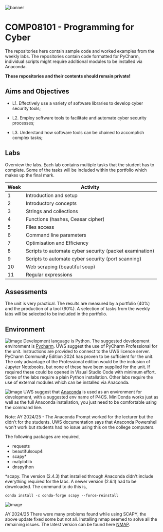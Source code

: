 
![banner](https://github.com/user-attachments/assets/7c7e9939-a15c-4cc1-90b0-ffa8d7d51996)

# COMP08101 - Programming for Cyber

The repositories here contain sample code and worked examples from the weekly labs. The repositories contain code formatted for PyCharm, individual scripts might require additional modules to be installed via Anaconda.

**These repositories and their contents should remain private!** 

## Aims and Objectives

- L1. Effectively use a variety of software libraries to develop cyber security tools;​

- L2. Employ software tools to facilitate and automate cyber security processes;​

- L3. Understand how software tools can be chained to accomplish complex tasks;

## Labs
Overview the labs. Each lab contains multiple tasks that the student has to complete. Some of
the tasks will be included within the portfolio which makes up the final mark.

| Week | Activity                                                |
|------|---------------------------------------------------------|
| 1    | Introduction and setup                                  | 
| 2    | Introductory concepts                                   |
| 3    | Strings and collections                                 |
| 4    | Functions (hashes, Ceasar cipher)                       |
| 5    | Files access                                            |
| 6    | Command line parameters                                 |
| 7    | Optimisation and Efficiency                             |
| 8    | Scripts to automate cyber security (packet examination) |
| 9    | Scripts to automate cyber security (port scanning)      |
| 10   | Web scraping (beautiful soup)                           |
| 11   | Regular expressions                                     |





## Assessments

The unit is very practical. The results are measured by a portfolio (40%) and the production
of a tool (60%). A selection of tasks from the weekly labs will be selected to be included in 
the portfolio. 


## Environment

![image](https://github.com/user-attachments/assets/22444843-d78e-4a4c-9068-8ee71407ccc3)
Development language is Python. The suggested development environment is [Pycharm](https://www.bing.com/ck/a?!&&p=5884d82a0aed981a9ef6347fe2a632a1c20124229f6802ee109ddbae2ae58891JmltdHM9MTc0MDcwMDgwMA&ptn=3&ver=2&hsh=4&fclid=06a5893f-ee71-6ff8-1d3f-9cbaef0b6efc&psq=pycharm&u=a1aHR0cHM6Ly93d3cuamV0YnJhaW5zLmNvbS9weWNoYXJtLw&ntb=1). UWS suggest the use of PyCharm Professional for the unit. Instructions are provided to connect to the 
UWS licence server. PyCharm Community Edition 2024 has proven to be sufficient for the unit. The only
advantage of the Professional edition would be the inclusion of Jupyter Notebooks, but none of these
have been supplied for the unit. If required these could be opened in Visual Studio Code with minimum
effort. Some of the labs require a plain Python installation. Other labs require the use of external modules which can be installed via Anaconda.

![image](https://github.com/user-attachments/assets/ce55d38d-abff-4ee4-bf42-2a641125f753)
UWS suggest that [Anaconda](https://www.anaconda.com/download) is used as an environment for development, with a suggested
env name of P4CS. MiniConda works just as well as the full Anaconda installation, you just need
to be comfortable using the command line. 

Note: AY 2024/25 - The Anaconda Prompt worked for the lecturer but the didn't for the students.
UWS documentation says that Anaconda Powershell won't work but students had no issue using this on 
the college computers. 

The following packages are required,
- requests
- beautifulsoup4
- scapy*
- matplotlib
- dnspython

*scapy. The version (2.4.3) that installed through Anaconda didn't include everything required for the labs. A
newer version (2.6.1) had to be downloaded. The command to do this is, 

`conda install -c conda-forge scapy --force-reinstall`

![image](https://github.com/user-attachments/assets/34584181-e863-4559-8ab0-461c946c73b0) 

AY 2024/25 There were many problems found while using SCAPY, the above update fixed some but not all. Installing nmap seemed to solve all the remaining issues. The latest version can be found here [NMAP](https://www.bing.com/ck/a?!&&p=37cf78f77879e95f5616f04a5bda2fccb614a2297711433ffcdc3861b470a9b9JmltdHM9MTc0MDcwMDgwMA&ptn=3&ver=2&hsh=4&fclid=06a5893f-ee71-6ff8-1d3f-9cbaef0b6efc&psq=nmap&u=a1aHR0cHM6Ly9ubWFwLm9yZy8&ntb=1).


